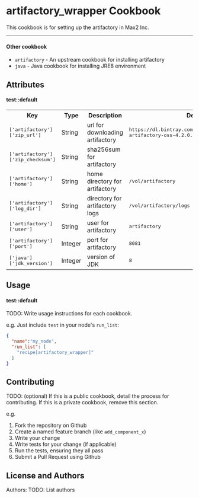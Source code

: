 artifactory_wrapper Cookbook
=============

This cookbook is for setting up the artifactory in Max2 Inc.

------------

#### Other cookbook
- `artifactory` - An upstream cookbook for installing artifactory
- `java` - Java cookbook for installing JRE8 environment

Attributes
----------

#### test::default
<table>
  <tr>
    <th>Key</th>
    <th>Type</th>
    <th>Description</th>
    <th>Default</th>
  </tr>
  <tr>
    <td><tt>['artifactory']['zip_url']</tt></td>
    <td>String</td>
    <td>url for downloading artifactory</td>
    <td><tt>https://dl.bintray.com/jfrog/artifactory/jfrog-artifactory-oss-4.2.0.zip</tt></td>
  </tr>
  <tr>
    <td><tt>['artifactory']['zip_checksum']</tt></td>
    <td>String</td>
    <td>sha256sum for artifactory</td>
    <td><tt></tt></td>
  </tr>
  <tr>
    <td><tt>['artifactory']['home']</tt></td>
    <td>String</td>
    <td>home directory for artifactory</td>
    <td><tt>/vol/artifactory</tt></td>
  </tr>
  <tr>
    <td><tt>['artifactory']['log_dir']</tt></td>
    <td>String</td>
    <td>directory for artifactory logs</td>
    <td><tt>/vol/artifactory/logs</tt></td>
  </tr>
  <tr>
    <td><tt>['artifactory']['user']</tt></td>
    <td>String</td>
    <td>user for artifactory</td>
    <td><tt>artifactory</tt></td>
  </tr>
  <tr>
    <td><tt>['artifactory']['port']</tt></td>
    <td>Integer</td>
    <td>port for artifactory</td>
    <td><tt>8081</tt></td>
  </tr>
  <tr>
    <td><tt>['java']['jdk_version']</tt></td>
    <td>Integer</td>
    <td>version of JDK</td>
    <td><tt>8</tt></td>
  </tr>
</table>

Usage
-----
#### test::default
TODO: Write usage instructions for each cookbook.

e.g.
Just include `test` in your node's `run_list`:

```json
{
  "name":"my_node",
  "run_list": [
    "recipe[artifactory_wrapper]"
  ]
}
```

Contributing
------------
TODO: (optional) If this is a public cookbook, detail the process for contributing. If this is a private cookbook, remove this section.

e.g.
1. Fork the repository on Github
2. Create a named feature branch (like `add_component_x`)
3. Write your change
4. Write tests for your change (if applicable)
5. Run the tests, ensuring they all pass
6. Submit a Pull Request using Github

License and Authors
-------------------
Authors: TODO: List authors

